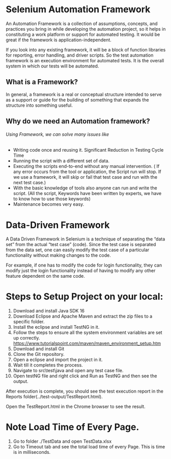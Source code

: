 # Selenium Automation Framework
An Automation Framework is a collection of assumptions, concepts, and practices you bring in while developing the automation project, so it helps in constituting a work platform or support for automated testing. It would be great if the framework is application-independent.

If you look into any existing framework, it will be a block of function libraries for reporting, error handling, and driver scripts. So the test automation framework is an execution environment for automated tests. It is the overall system in which our tests will be automated.

## What is a Framework?
 In general, a framework is a real or conceptual structure intended to serve as a support or guide for the building of something that expands the structure into something useful.
 
## Why do we need an Automation framework?
###### Using Framework, we can solve many issues like
*	Writing code once and reusing it. Significant Reduction in Testing Cycle Time	
*	Running the script with a different set of data.
*	Executing the scripts end-to-end without any manual intervention. ( If any error occurs from the tool or application, the 		Script run will stop. If we use a framework, it will skip or fail that test case and run with the next test case.)
*	With the basic knowledge of tools also anyone can run and write the script. (All the script, Keywords have been written by 		experts, we have to know how to use those keywords)
*	Maintenance becomes very easy.
  
#  Data-Driven Framework
A Data Driven Framework in Selenium is a technique of separating the “data set” from the actual “test case” (code). Since the test case is separated from the data set, one can easily modify the test case of a particular functionality without making changes to the code.

For example, if one has to modify the code for login functionality, they can modify just the login functionality instead of having to modify any other feature dependent on the same code.

# Steps to Setup Project on your local:
1.	Download and install Java SDK 16
2.	Download Eclipse and Apache Maven and extract the zip files to a specific folder.
3. 	Install the eclipse and install TestNG in it.
4.	Follow the steps to ensure all the system environment variables are set up correctly.
	https://www.tutorialspoint.com/maven/maven_environment_setup.htm
5.	Download and install Git
6.	Clone the Git repository.
7.	Open a eclipse and import the project in it.
8.	Wait till it completes the process.
9.	Navigate to src\test\java and open any test case file.
10. Open testNG file and right click and Run as TestNG and then see the output.

After execution is complete, you should see the test execution report in the Reports folder(../test-output/TestReport.html).

Open the TestReport.html in the Chrome browser to see the result.

# Note Load Time of Every Page.

1. Go to folder ./TestData and open TestData.xlsx
2. Go to Timeout tab and see the total load time of every Page. This is time is in milliseconds.

